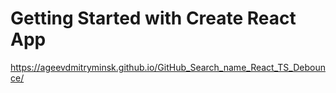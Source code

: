 # Getting Started with Create React App

https://ageevdmitryminsk.github.io/GitHub_Search_name_React_TS_Debounce/
